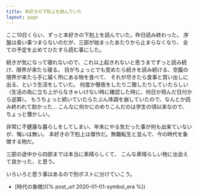 ```yaml
---
title: 本好きの下剋上を読んでいた
layout: page
---
```


ここ10日くらい、ずっと本好きの下剋上を読んでいた。昨日読み終わった。
序盤は長い事つまらないのだが、三部が始まったあたりから止まらなくなり、
全ての予定を止めてひたすら読む事にした。

続きが気になって寝れないので、これ以上起きれないと思うまでずっと読み続け、限界が来たら寝る。
目がちょっとでも覚めたら続きを読み続ける、空腹の限界が来たら手に届く所にある物を食べて、
それが尽きたら食事と買い出しに出る、という生活をしていた。
何度か徹夜をしたり二徹したりしていたらしい（生活の為に立ち上がらなきゃいけない時に確認した時に、何日か飛んだ日付から逆算）。
もうちょっと続いていたらたぶん体調を崩していたので、なんとか読み終われて助かった…
こんなに何かにのめりこんだのは学生の頃以来なので、ちょっと懐かしい。

非常に不健康な暮らしをしてしまい、年末にやる気だった事が何も出来ていないが、悔いは無い。
本好きの下剋上は傑作だ。無職転生と並んで、今の時代を象徴する物だ。

三部の途中から四部までは本当に素晴らしくて、
こんな素晴らしい物に出会えて良かった、と思う。

いろいろと思う事はあるので別ポストに分けていこう。

- [時代の象徴]({% post_url 2020-01-01-symbol_era %})
